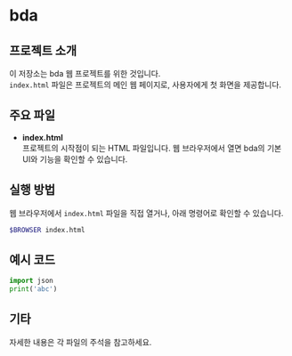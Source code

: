 # bda

## 프로젝트 소개

이 저장소는 bda 웹 프로젝트를 위한 것입니다.  
`index.html` 파일은 프로젝트의 메인 웹 페이지로, 사용자에게 첫 화면을 제공합니다.

## 주요 파일

- **index.html**  
  프로젝트의 시작점이 되는 HTML 파일입니다. 웹 브라우저에서 열면 bda의 기본 UI와 기능을 확인할 수 있습니다.

## 실행 방법

웹 브라우저에서 `index.html` 파일을 직접 열거나, 아래 명령어로 확인할 수 있습니다.

```bash
$BROWSER index.html
```

## 예시 코드

```py
import json
print('abc')
```

## 기타

자세한 내용은 각 파일의 주석을 참고하세요.

